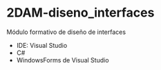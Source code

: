 # 2DAM-diseno_interfaces
Módulo formativo de diseño de interfaces
- IDE: Visual Studio
- C#
- WindowsForms de Visual Studio
